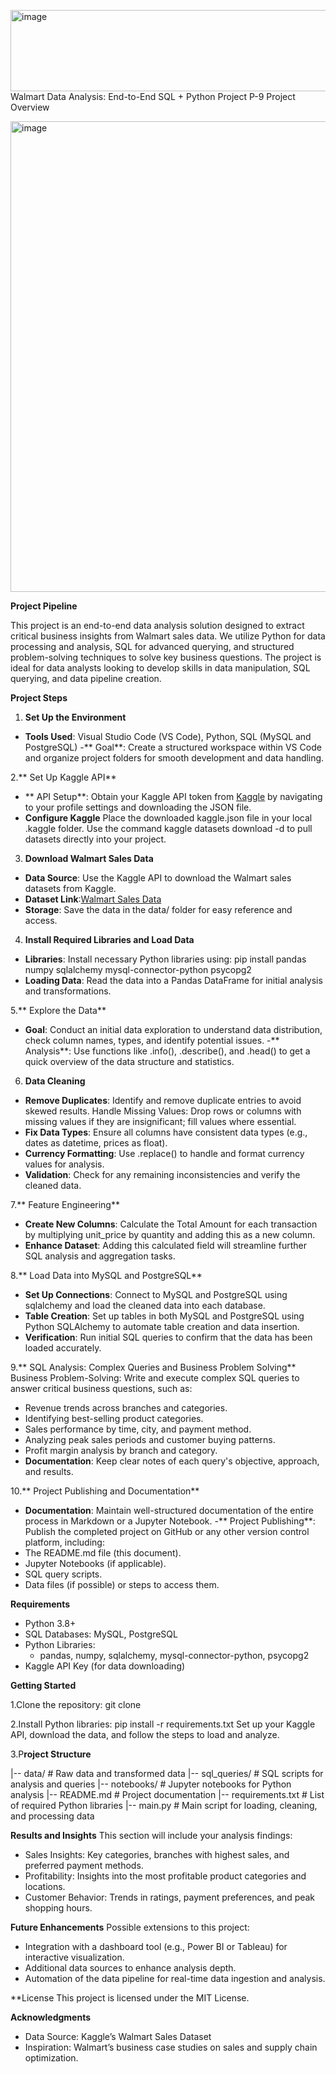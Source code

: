 <img width="846" height="130" alt="image" src="https://github.com/user-attachments/assets/6a3926d1-3ba7-499d-a584-284ccd467248" />Walmart Data Analysis: End-to-End SQL + Python Project P-9
Project Overview

<img width="1598" height="753" alt="image" src="https://github.com/user-attachments/assets/91498894-21b5-4d60-960d-4587a432f324" />

**Project Pipeline**

This project is an end-to-end data analysis solution designed to extract critical business insights from Walmart sales data. We utilize Python for data processing and analysis, SQL for advanced querying, and structured problem-solving techniques to solve key business questions. The project is ideal for data analysts looking to develop skills in data manipulation, SQL querying, and data pipeline creation.

**Project Steps**

1. **Set Up the Environment**
- **Tools Used**: Visual Studio Code (VS Code), Python, SQL (MySQL and PostgreSQL)
-** Goal**: Create a structured workspace within VS Code and organize project folders for smooth development and data handling.

2.** Set Up Kaggle API**
- ** API Setup**: Obtain your Kaggle API token from <a href="https://www.kaggle.com/">Kaggle</a> by navigating to your profile settings and downloading the JSON file.
- **Configure Kaggle**
Place the downloaded kaggle.json file in your local .kaggle folder.
Use the command kaggle datasets download -d <dataset-path> to pull datasets directly into your project.

3. **Download Walmart Sales Data**
- **Data Source**: Use the Kaggle API to download the Walmart sales datasets from Kaggle.
- **Dataset Link**:<a href="https://www.kaggle.com/datasets/najir0123/walmart-10k-sales-datasets">Walmart Sales Data</a>
- **Storage**: Save the data in the data/ folder for easy reference and access.

4. **Install Required Libraries and Load Data**
- **Libraries**: Install necessary Python libraries using:
   pip install pandas numpy sqlalchemy mysql-connector-python psycopg2
- **Loading Data**: Read the data into a Pandas DataFrame for initial analysis and transformations.

5.** Explore the Data**
- **Goal**: Conduct an initial data exploration to understand data distribution, check column names, types, and identify potential issues.
-** Analysis**: Use functions like .info(), .describe(), and .head() to get a quick overview of the data structure and statistics.

6. **Data Cleaning**
- **Remove Duplicates**: Identify and remove duplicate entries to avoid skewed results.
Handle Missing Values: Drop rows or columns with missing values if they are insignificant; fill values where essential.
- **Fix Data Types**: Ensure all columns have consistent data types (e.g., dates as datetime, prices as float).
- **Currency Formatting**: Use .replace() to handle and format currency values for analysis.
- **Validation**: Check for any remaining inconsistencies and verify the cleaned data.

7.** Feature Engineering**
- **Create New Columns**: Calculate the Total Amount for each transaction by multiplying unit_price by quantity and adding this as a new column.
- **Enhance Dataset**: Adding this calculated field will streamline further SQL analysis and aggregation tasks.

8.** Load Data into MySQL and PostgreSQL**
- **Set Up Connections**: Connect to MySQL and PostgreSQL using sqlalchemy and load the cleaned data into each database.
- **Table Creation**: Set up tables in both MySQL and PostgreSQL using Python SQLAlchemy to automate table creation and data insertion.
- **Verification**: Run initial SQL queries to confirm that the data has been loaded accurately.

9.** SQL Analysis: Complex Queries and Business Problem Solving**
Business Problem-Solving: Write and execute complex SQL queries to answer critical business questions, such as:
- Revenue trends across branches and categories.
- Identifying best-selling product categories.
- Sales performance by time, city, and payment method.
- Analyzing peak sales periods and customer buying patterns.
- Profit margin analysis by branch and category.
- **Documentation**: Keep clear notes of each query's objective, approach, and results.

10.** Project Publishing and Documentation**
- **Documentation**: Maintain well-structured documentation of the entire process in Markdown or a Jupyter Notebook.
-** Project Publishing**: Publish the completed project on GitHub or any other version control platform, including:
- The README.md file (this document).
- Jupyter Notebooks (if applicable).
- SQL query scripts.
- Data files (if possible) or steps to access them.

**Requirements**
- Python 3.8+
- SQL Databases: MySQL, PostgreSQL
- Python Libraries:
  - pandas, numpy, sqlalchemy, mysql-connector-python, psycopg2
- Kaggle API Key (for data downloading)

**Getting Started**

1.Clone the repository:
git clone <repo-url>

2.Install Python libraries:
pip install -r requirements.txt
Set up your Kaggle API, download the data, and follow the steps to load and analyze.

3.P**roject Structure**

|-- data/                     # Raw data and transformed data
|-- sql_queries/              # SQL scripts for analysis and queries
|-- notebooks/                # Jupyter notebooks for Python analysis
|-- README.md                 # Project documentation
|-- requirements.txt          # List of required Python libraries
|-- main.py                   # Main script for loading, cleaning, and processing data

**Results and Insights**
This section will include your analysis findings:

- Sales Insights: Key categories, branches with highest sales, and preferred payment methods.
- Profitability: Insights into the most profitable product categories and locations.
- Customer Behavior: Trends in ratings, payment preferences, and peak shopping hours.

**Future Enhancements**
Possible extensions to this project:

- Integration with a dashboard tool (e.g., Power BI or Tableau) for interactive visualization.
- Additional data sources to enhance analysis depth.
- Automation of the data pipeline for real-time data ingestion and analysis.

**License
This project is licensed under the MIT License.

**Acknowledgments**
- Data Source: Kaggle’s Walmart Sales Dataset
- Inspiration: Walmart’s business case studies on sales and supply chain optimization.
